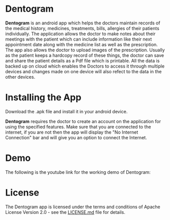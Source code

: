 # Dentogram

**Dentogram** is an android app which helps the doctors maintain records of the medical history, medicines, treatments, bills, allergies of their patients individually. The application allows the doctor to make notes about their meetings with the patient which can include information like their next appointment date along with the medicine list as well as the prescription. The app also allows the doctor to upload images of the prescription. Usually as the patient keeps a hardcopy record of these things, the doctor can save and share the patient details as a Pdf file which is printable. All the data is backed up on cloud which enables the Doctors to access it through multiple devices and changes made on one device will also refect to the data in the other devices.

# Installing the App

 Download the .apk file and install it in your android device.
 
**Dentogram** requires the doctor to create an account on the application for using the specified features. Make sure that you are connected to the internet, if you are not then the app will display the "No Internet Connection" bar and will give you an option to connect the Internet. 

# Demo

The following is the youtube link for the working demo of Dentogram: 

# License

The Dentogram app is licensed under the terms and conditions of  Apache License Version 2.0 - see the [LICENSE.md](https://github.com/parinishah/IEEE_contest/blob/master/LICENSE) file for details.
 
